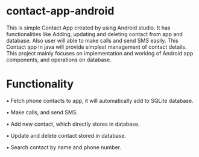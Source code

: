 # contact-app-android
This is simple Contact App created by using Android studio. It has functionalities like Adding, updating and deleting contact from app and database. Also user will able to make calls and send SMS easily. This Contact app in java will provide simplest management of contact details. This project mainly focuses on implementation and working of Android app components, and operations on database.

# Functionality

  •	Fetch phone contacts to app, it will automatically add to SQLite database.	 	

  •	Make calls, and send SMS.

  •	Add new contact, which directly stores in database. 

  •	Update and delete contact stored in database.

  •	Search contact by name and phone number.
